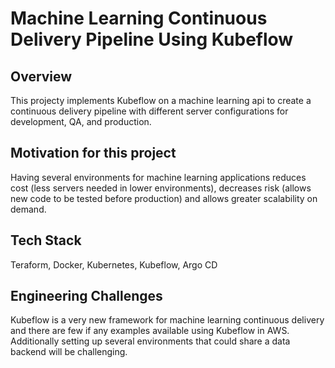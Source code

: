 # Machine Learning Continuous Delivery Pipeline Using Kubeflow

## Overview
This projecty implements Kubeflow on a machine learning api to create a continuous delivery pipeline with different server configurations for development, QA, and production.

## Motivation for this project
Having several environments for machine learning applications reduces cost (less servers needed in lower environments), decreases risk (allows new code to be tested before production) and allows greater scalability on demand. 

## Tech Stack
Teraform, Docker, Kubernetes, Kubeflow, Argo CD

## Engineering Challenges
Kubeflow is a very new framework for machine learning continuous delivery and there are few if any examples available using Kubeflow in AWS. Additionally setting up several environments that could share a data backend will be challenging.   
